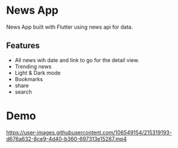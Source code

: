# News App

News App built with Flutter using news api for data.

## Features
- All news wih date and link to go for the detail view.
- Trending news
- Light & Dark mode
- Bookmarks
- share
- search

# Demo

https://user-images.githubusercontent.com/106549154/215319193-d676a632-8ce9-4d40-b360-697313e15287.mp4


